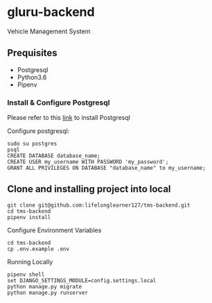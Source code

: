 # gluru-backend
Vehicle Management System

## Prequisites
 - Postgresql
 - Python3.6
 - Pipenv

### Install & Configure Postgresql
Please refer to this [link](https://www.postgresql.org/download/) to install Postgresql

Configure postgresql:
```
sudo su postgres
psql
CREATE DATABASE database_name;
CREATE USER my_username WITH PASSWORD 'my_password';
GRANT ALL PRIVILEGES ON DATABASE "database_name" to my_username;
```

## Clone and installing project into local
```
git clone git@github.com:lifelonglearner127/tms-backend.git
cd tms-backend
pipenv install
```

Configure Environment Variables
```
cd tms-backend
cp .env.example .env
```

Running Locally
```
pipenv shell
set DJANGO_SETTINGS_MODULE=config.settings.local
python manage.py migrate
python manage.py runserver
```

